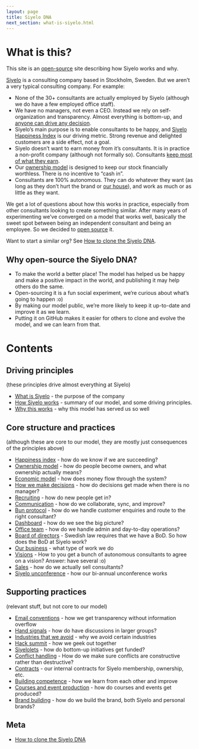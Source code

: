 ```yaml
---
layout: page
title: Siyelo DNA
next_section: what-is-siyelo.html
---
```


# What is this?

This site is an [open-source](http://en.wikipedia.org/wiki/Open_source)
site describing how Siyelo works and why.

[Siyelo](https://www.siyelo.com) is a consulting company based in
Stockholm, Sweden. But we aren’t a very typical consulting company. For
example:

-   None of the 30+ consultants are actually employed by Siyelo 
    (although we do have a few employed office staff).
-   We have no managers, not even a CEO. Instead we rely on
    self-organization and transparency. Almost everything is bottom-up,
    and [anyone can drive any decision](decisions.html).
-   Siyelo’s main purpose is to enable consultants to be happy, and
    [Siyelo Happiness Index](happiness-index.html) is our
    driving metric. Strong revenue and delighted customers are a side
    effect, not a goal.
-   Siyelo doesn’t want to earn money from it’s consultants. It is in
    practice a non-profit company (although not formally so).
    Consultants [keep most of what they earn](economic-model.html).
-   Our [ownership model](ownership-model.html) is designed to keep our
    stock financially worthless. There is no incentive to “cash in”.
-   Consultants are 100% autonomous. They can do whatever they want (as
    long as they don’t hurt the brand or [our
    house](what-is-siyelo.html)), and work as much or as little as
    they want.

We get a lot of questions about how this works in practice, especially
from other consultants looking to create something similar. After many
years of experimenting we’ve converged on a model that works well,
basically the sweet spot between being an independent consultant and
being an employee. So we decided to [open
source](http://en.wikipedia.org/wiki/Open_source) it.

Want to start a similar org? See [How to clone the Siyelo
DNA](how-to-copy.html).

## Why open-source the Siyelo DNA?

-   To make the world a better place! The model has helped us be happy
    and make a positive impact in the world, and publishing it may help
    others do the same.
-   Open-sourcing it is a fun social experiment, we’re curious about
    what’s going to happen :o)
-   By making our model public, we’re more likely to keep it up-to-date
    and improve it as we learn.
-   Putting it on GitHub makes it easier for others to clone and evolve
    the model, and we can learn from that.

# Contents

## Driving principles

(these principles drive almost everything at Siyelo)

-   [What is Siyelo](what-is-siyelo.html) - the purpose of the company
-   [How Siyelo works](how-siyelo-works.html) - summary of our model,
    and some driving principles.
-   [Why this works](why-this-works.html) - why this model has served us
    so well

## Core structure and practices

(although these are core to our model, they are mostly just consequences
of the principles above)

-   [Happiness index](happiness-index.html) - how do we know if we are
    succeeding?
-   [Ownership model](ownership-model.html) - how do people become
    owners, and what ownership actually means?
-   [Economic model](economic-model.html) - how does money flow through
    the system?
-   [How we make decisions](decisions.html) - how do decisions get made
    when there is no manager?
-   [Recruiting](recruiting.html) - how do new people get in?
-   [Communication](communication.html) - how do we collaborate, sync,
    and improve?
-   [Bun protocol](bun-protocol.html) - how do we handle customer
    enquiries and route to the right consultant?
-   [Dashboard](dashboard.html) - how do we see the big picture?
-   [Office team](office-team.html) - how do we handle admin and
    day-to-day operations?
-   [Board of directors](board.html) - Swedish law requires that we have
    a BoD. So how does the BoD at Siyelo work?
-   [Our business](our-business.html) - what type of work we do
-   [Visions](visions.html) - How to you get a bunch of autonomous
    consultants to agree on a vision? Answer: have several :o)
-   [Sales](sales.html) - how do we actually sell consultants?
-   [Siyelo unconference](unconference.html) - how our bi-annual
    unconference works

## Supporting practices

(relevant stuff, but not core to our model)

-   [Email conventions](email-conventions.html) - how we get
    transparency without information overflow
-   [Hand signals](hand-signals.html) - how do have discussions in
    larger groups?
-   [Industries that we avoid](industries-that-we-avoid.html) - why we
    avoid certain industries
-   [Hack summit](hack-summit.html) - how we geek out together
-   [Siyelolets](crisplets.html) - how do bottom-up initiatives get
    funded?
-   [Conflict handling](conflict-handling.html) - How do we make sure
    conflicts are constructive rather than destructive?
-   [Contracts](contracts.html) - our internal contracts for Siyelo
    membership, ownership, etc.
-   [Building competence](building-competence.html) - how we learn from
    each other and improve
-   [Courses and event production](courses-and-event-production.html) -
    how do courses and events get produced?
-   [Brand building](brand-building.html) - how do we build the brand,
    both Siyelo and personal brands?

## Meta

-   [How to clone the Siyelo DNA](how-to-copy.html)

